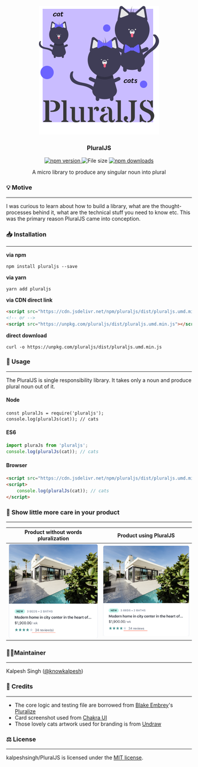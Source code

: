 <p align="center">
  <img src="/src/assests/pluraljs.svg" />
</p>
<h3 align="center">
  PluralJS
</h3>

<p align="center">
  <a href="https://npmjs.org/package/pluraljs" target="_blank" rel="noopener">
    <img src="https://img.shields.io/npm/v/pluraljs.svg?style=flat" alt="npm version">
  </a>
    <img src="https://img.shields.io/github/size/kalpeshsingh/pluraljs/src/main.js.svg?style=flat" alt="File size">
     <a href="https://npmjs.org/package/pluraljs" target="_blank" rel="noopener">
        <img src="https://img.shields.io/npm/dm/pluraljs.svg?style=flat" alt="npm downloads">
     </a>
</p>

<p  align="center">A micro library to produce any singular noun into plural
  
### 💡 Motive
---
I was curious to learn about how to build a library, what are the thought-processes behind it, what are the technical stuff you need to know etc. This was the primary reason PluralJS came into conception.

### 📥 Installation

---

**via npm**

```shell
npm install pluraljs --save
```

**via yarn**

```shell
yarn add pluraljs
```

**via CDN direct link**

```html
<script src="https://cdn.jsdelivr.net/npm/pluraljs/dist/pluraljs.umd.min.js"></script>
<!-- or -->
<script src="https://unpkg.com/pluraljs/dist/pluraljs.umd.min.js"></script>
```

**direct download**

```shell
curl -o https://unpkg.com/pluraljs/dist/pluraljs.umd.min.js
```

### 📑 Usage

---

The PluralJS is single responsibility library.
It takes only a noun and produce plural noun out of it.

#### Node

```node
const pluralJs = require('pluraljs');
console.log(pluralJs(cat)); // cats
```

#### ES6

```js
import pluraJs from 'pluraljs';
console.log(pluralJs(cat)); // cats
```

#### Browser

```html
<script src="https://cdn.jsdelivr.net/npm/pluraljs/dist/pluraljs.umd.min.js"></script>
<script>
	console.log(pluralJs(cat)); // cats
</script>
```

### 🧡 Show little more care in your product

---

| Product without words pluralization                                                                                   | Product using PluralJS                                                                                         |
| --------------------------------------------------------------------------------------------------------------------- | -------------------------------------------------------------------------------------------------------------- |
| <img width="300px" src="/src/assests/sample_without_pluralization.png" alt="Screenshot - Product not using PluralJS"> | <img width="300px" src="/src/assests/sample_with_pluralization.png" alt="Screenshot - Product using PluralJS"> |

### 💂‍♂️Maintainer

---

Kalpesh Singh ([@knowkalpesh](https://twitter.com/knowkalpesh))

### 🙇 Credits

---

- The core logic and testing file are borrowed from [Blake Embrey](https://github.com/blakeembrey)'s [Pluralize](https://github.com/blakeembrey/pluralize)
- Card screenshot used from [Chakra UI](https://chakra-ui.com/)
- Those lovely cats artwork used for branding is from [Undraw](https://undraw.co/)

### ⚖️ License

---

kalpeshsingh/PluralJS is licensed under the [MIT license](https://opensource.org/licenses/MIT).
